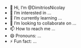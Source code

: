 - 👋 Hi, I’m @DimitriosNicolay
- 👀 I’m interested in ...
- 🌱 I’m currently learning ...
- 💞️ I’m looking to collaborate on ...
- 📫 How to reach me ...
- 😄 Pronouns: ...
- ⚡ Fun fact: ...

<!---
DimitriosNicolay/DimitriosNicolay is a ✨ special ✨ repository because its `README.md` (this file) appears on your GitHub profile.
You can click the Preview link to take a look at your changes.
--->
